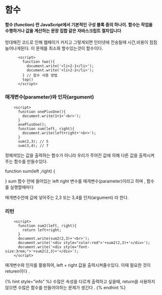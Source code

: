 # 함수

#### 함수 \(function\) 란 JavaScript에서 기본적인 구성 블록 중의 하나이. 함수는 작업을 수행하거나 값을 계산하는 문장 집합 같은 자바스크립트 절차입니다

방대해진 코드로 인해 웹페이가 커지고 그렇게되면 인터넷에 전송될때 시간,비용이 점점 늘어나게된다. 이 문제를 최소화 할수있는것이 함수이다.

```text
      <script>
        function two(){
          document.write('<li>2-1</li>');
          document.write('<li>2-2</li>');
        } // 함수 사용 방법
        top()
      </script>
```



### 매개변수\(parameter\)와 인자\(argument\)

```text
    <script>
      function onePlusOne(){
        document.write(1+1+'<br>');
      }
      onePlusOne();
      function sum(left, right){
        document.write(left+right+'<br>');
      }
      sum(2,3); // 5
      sum(3,4); // 7
```

정해져있는 값을 출력하는 함수가 아니라 우리가 주어진 값에 의해 다른 값을 출력시켜주는 함수를 만들수있다.

function sum\(left ,right\) {

}  sum 함수 안에 들어있는 left right 변수를 매개변수\(parameter\)이라고 하며 , 함수를 실행할때마다

매개변수안에 값에 넣어주는 2,3 또는 3,4를 인자\(argument\) 라 한다.



### 리턴

```text
    <script>
      function sum2(left, right){
        return left+right;
      }
      document.write(sum2(2,3)+'<br>');
      document.write('<div style="color:red">'+sum2(2,3)+'</div>');
      document.write('<div style="font-size:3rem;">'+sum2(2,3)+'</div>');
    </script>
```

매개변수와 인자를 활용하여, left + right 값을 출력시켜줄수있다. 이때 필요한 것이 returen이다 .

{% hint style="info" %}
수많은 속성을 다르게 출력하고 싶을때, return을 사용하지 않으면 수많은 함수를 만들어야하는 문제가 생긴다 .
{% endhint %}

